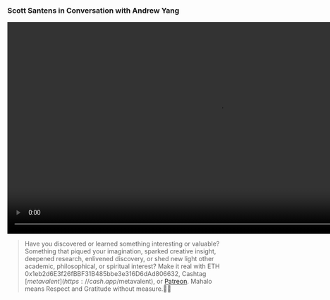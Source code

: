 ### Scott Santens in Conversation with Andrew Yang

<p></p>
<video class="center loading=”lazy” width="640" height="480" controls autoplay>
  <source src="https://youtu.be/p0AtC3QKtJM"> 
Your browser does not support the video tag. Try [You Tube](https://youtu.be/p0AtC3QKtJM).
</video>
<p></p>

> Have you discovered or learned something interesting or valuable? Something that piqued your imagination, sparked creative insight, deepened research, enlivened discovery, or shed new light other academic, philosophical, or spiritual interest? Make it real with ETH 0x1eb2d6E3f26fBBF31B485bbe3e316D6dAd806632, Cashtag [$metavalent](https://cash.app/$metavalent), or [Patreon](https://patreon.com/metavalent). Mahalo means Respect and Gratitude without measure.🙏🏼
